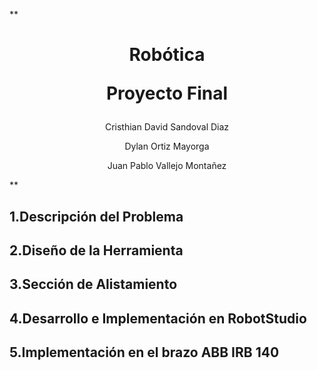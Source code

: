 **<div align="center">
<h1> Robótica
 
 Proyecto Final
 

</div>
<p align="center">
 Cristhian David Sandoval Diaz
</p>
<p align="center">
 Dylan Ortiz Mayorga
</p>
<p align="center">
 Juan Pablo Vallejo Montañez
</p>**

<h2>
 1.Descripción del Problema
</h2>

<h2>
 2.Diseño de la Herramienta
</h2>

<h2>
 3.Sección de Alistamiento
</h2>

<h2>
 4.Desarrollo e Implementación en RobotStudio
</h2>

<h2>
 5.Implementación en el brazo ABB IRB 140
</h2>
